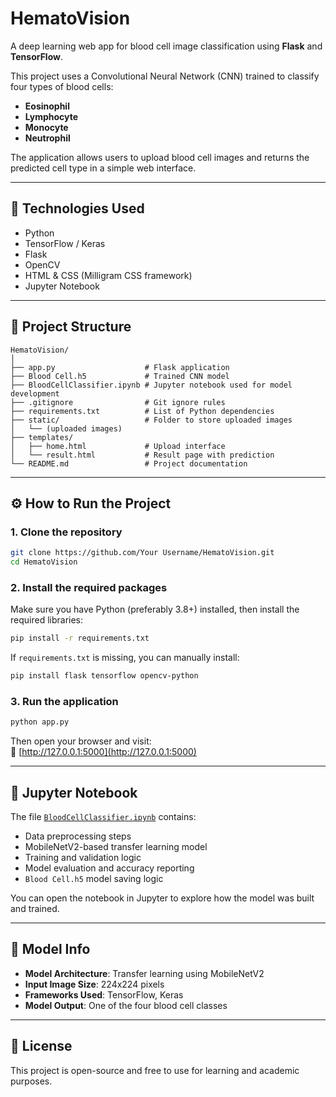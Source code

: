# HematoVision

A deep learning web app for blood cell image classification using **Flask** and **TensorFlow**.

This project uses a Convolutional Neural Network (CNN) trained to classify four types of blood cells:
- **Eosinophil**
- **Lymphocyte**
- **Monocyte**
- **Neutrophil**

The application allows users to upload blood cell images and returns the predicted cell type in a simple web interface.

---

## 🔧 Technologies Used

- Python
- TensorFlow / Keras
- Flask
- OpenCV
- HTML & CSS (Milligram CSS framework)
- Jupyter Notebook

---

## 📁 Project Structure

```
HematoVision/
│
├── app.py                    # Flask application
├── Blood Cell.h5             # Trained CNN model
├── BloodCellClassifier.ipynb # Jupyter notebook used for model development
├── .gitignore                # Git ignore rules
├── requirements.txt          # List of Python dependencies
├── static/                   # Folder to store uploaded images
│   └── (uploaded images)
├── templates/
│   ├── home.html             # Upload interface
│   └── result.html           # Result page with prediction
└── README.md                 # Project documentation
```

---

## ⚙️ How to Run the Project

### 1. Clone the repository

```bash
git clone https://github.com/Your Username/HematoVision.git
cd HematoVision
```

### 2. Install the required packages

Make sure you have Python (preferably 3.8+) installed, then install the required libraries:

```bash
pip install -r requirements.txt
```

If `requirements.txt` is missing, you can manually install:

```bash
pip install flask tensorflow opencv-python
```

### 3. Run the application

```bash
python app.py
```

Then open your browser and visit:  
📍 [http://127.0.0.1:5000](http://127.0.0.1:5000)

---

## 🧪 Jupyter Notebook

The file [`BloodCellClassifier.ipynb`](BloodCellClassifier.ipynb) contains:

- Data preprocessing steps
- MobileNetV2-based transfer learning model
- Training and validation logic
- Model evaluation and accuracy reporting
- `Blood Cell.h5` model saving logic

You can open the notebook in Jupyter to explore how the model was built and trained.

---

## 🧠 Model Info

- **Model Architecture**: Transfer learning using MobileNetV2
- **Input Image Size**: 224x224 pixels
- **Frameworks Used**: TensorFlow, Keras
- **Model Output**: One of the four blood cell classes

---

## 📜 License

This project is open-source and free to use for learning and academic purposes.
